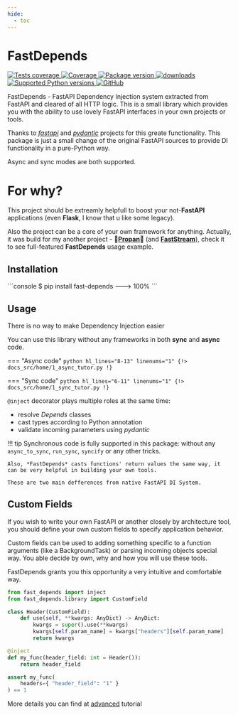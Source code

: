 ```yaml
---
hide:
  - toc
---
```


# FastDepends

<a href="https://github.com/Lancetnik/FastDepends/actions/workflows/tests.yml" target="_blank">
    <img src="https://github.com/Lancetnik/FastDepends/actions/workflows/tests.yml/badge.svg" alt="Tests coverage"/>
</a>
<a href="https://coverage-badge.samuelcolvin.workers.dev/redirect/lancetnik/fastdepends" target="_blank">
    <img src="https://coverage-badge.samuelcolvin.workers.dev/lancetnik/fastdepends.svg" alt="Coverage">
</a>
<a href="https://pypi.org/project/fast-depends" target="_blank">
    <img src="https://img.shields.io/pypi/v/fast-depends?label=pypi%20package" alt="Package version">
</a>
<a href="https://pepy.tech/project/fast-depends" target="_blank">
    <img src="https://static.pepy.tech/personalized-badge/fast-depends?period=month&units=international_system&left_color=grey&right_color=blue" alt="downloads"/>
</a>
<a href="https://pypi.org/project/fast-depends" target="_blank">
    <img src="https://img.shields.io/pypi/pyversions/fast-depends.svg" alt="Supported Python versions">
</a>
<a href="https://github.com/Lancetnik/FastDepends/blob/main/LICENSE" target="_blank">
    <img alt="GitHub" src="https://img.shields.io/github/license/Lancetnik/FastDepends?color=%23007ec6">
</a>


FastDepends - FastAPI Dependency Injection system extracted from FastAPI and cleared of all HTTP logic.
This is a small library which provides you with the ability to use lovely FastAPI interfaces in your own
projects or tools.

Thanks to [*fastapi*](https://fastapi.tiangolo.com/) and [*pydantic*](https://docs.pydantic.dev/) projects for this
greate functionality. This package is just a small change of the original FastAPI sources to provide DI functionality in a pure-Python way.

Async and sync modes are both supported.

# For why?

This project should be extreamly helpfull to boost your not-**FastAPI** applications (even **Flask**, I know that u like some legacy).

Also the project can be a core of your own framework for anything. Actually, it was build for my another project - :rocket:[**Propan**](https://github.com/Lancetnik/Propan):rocket: (and [**FastStream**](https://github.com/airtai/faststream)), check it to see full-featured **FastDepends** usage example.

## Installation

<div class="termy">
```console
$ pip install fast-depends
---> 100%
```
</div>

## Usage

There is no way to make Dependency Injection easier

You can use this library without any frameworks in both **sync** and **async** code.

=== "Async code"
    ```python hl_lines="8-13" linenums="1"
    {!> docs_src/home/1_async_tutor.py !}
    ```

=== "Sync code"
    ```python hl_lines="6-11" linenums="1"
    {!> docs_src/home/1_sync_tutor.py !}
    ```

`@inject` decorator plays multiple roles at the same time:

* resolve *Depends* classes
* cast types according to Python annotation
* validate incoming parameters using *pydantic*

!!! tip
    Synchronous code is fully supported in this package: without any `async_to_sync`, `run_sync`, `syncify` or any other tricks.

    Also, *FastDepends* casts functions' return values the same way, it can be very helpful in building your own tools.

    These are two main defferences from native FastAPI DI System.   

## Custom Fields

If you wish to write your own FastAPI or another closely by architecture tool, you should define your own custom fields to specify application behavior.

Custom fields can be used to adding something specific to a function arguments (like a BackgroundTask) or parsing incoming objects special way. You able decide by own, why and how you will use these tools.

FastDepends grants you this opportunity a very intuitive and comfortable way.

```python
from fast_depends import inject
from fast_depends.library import CustomField

class Header(CustomField):
    def use(self, **kwargs: AnyDict) -> AnyDict:
        kwargs = super().use(**kwargs)
        kwargs[self.param_name] = kwargs["headers"][self.param_name]
        return kwargs

@inject
def my_func(header_field: int = Header()):
    return header_field

assert my_func(
    headers={ "header_field": "1" }
) == 1
```

More details you can find at [advanced](/FastDepends/advanced) tutorial
